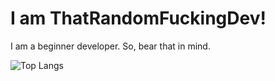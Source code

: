 # I am ThatRandomFuckingDev!

I am a beginner developer. So, bear that in mind.


![Top Langs](https://github-readme-stats.vercel.app/api/top-langs/?username=ThatRandomFuckingDev&langs_count=8)
